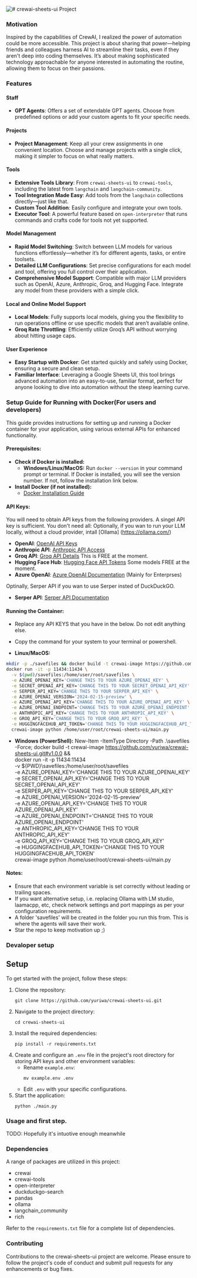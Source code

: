 ![# crewai-sheets-ui Project](https://repository-images.githubusercontent.com/778369177/0b532ef9-0315-49f6-9edf-83496ae0f399)

### Motivation

Inspired by the capabilities of CrewAI, I realized the power of automation could be more accessible. This project is about sharing that power—helping friends and colleagues harness AI to streamline their tasks, even if they aren't deep into coding themselves. It’s about making sophisticated technology approachable for anyone interested in automating the routine, allowing them to focus on their passions.

### Features

#### Staff
- **GPT Agents**: Offers a set of extendable GPT agents. Choose from predefined options or add your custom agents to fit your specific needs.

#### Projects
- **Project Management**: Keep all your crew assignments in one convenient location. Choose and manage projects with a single click, making it simpler to focus on what really matters.

#### Tools
- **Extensive Tools Library**: From `crewai-sheets-ui` to `crewai-tools`, including the latest from `langchain` and `langchain-community`.
- **Tool Integration Made Easy**: Add tools from the `langchain` collections directly—just like that.
- **Custom Tool Addition**: Easily configure and integrate your own tools.
- **Executor Tool**: A powerful feature based on `open-interpreter` that runs commands and crafts code for tools not yet supported.

#### Model Management
- **Rapid Model Switching**: Switch between LLM models for various functions effortlessly—whether it’s for different agents, tasks, or entire toolsets.
- **Detailed LLM Configurations**: Set precise configurations for each model and tool, offering you full control over their application.
- **Comprehensive Model Support**: Compatible with major LLM providers such as OpenAI, Azure, Anthropic, Groq, and Hugging Face. Integrate any model from these providers with a simple click.

#### Local and Online Model Support
- **Local Models**: Fully supports local models, giving you the flexibility to run operations offline or use specific models that aren’t available online.
- **Groq Rate Throttling**: Efficiently utilize Groq’s API without worrying about hitting usage caps.

#### User Experience
- **Easy Startup with Docker**: Get started quickly and safely using Docker, ensuring a secure and clean setup.
- **Familiar Interface**: Leveraging a Google Sheets UI, this tool brings advanced automation into an easy-to-use, familiar format, perfect for anyone looking to dive into automation without the steep learning curve.


### Setup Guide for Running with Docker(For users and developers)

This guide provides instructions for setting up and running a Docker container for your application, using various external APIs for enhanced functionality.

#### Prerequisites:
- **Check if Docker is installed:**
  - **Windows/Linux/MacOS:** Run `docker --version` in your command prompt or terminal. If Docker is installed, you will see the version number. If not, follow the installation link below.
- **Install Docker (if not installed):**
  - [Docker Installation Guide](https://docs.docker.com/get-docker/)

#### API Keys:
You will need to obtain API keys from the following providers. A singel API key is sufficient. You don't need all:
Optionally, if you wan to run your LLM locally, without a cloud provider, intall [Ollama] (https://ollama.com/)

- **OpenAI**: [OpenAI API Keys](http://platform.openai.com/)
- **Anthropic API**: [Anthropic API Access](https://www.anthropic.com/api)
- **Groq API**: [Groq API Details](https://console.groq.com/playground) This is FREE at the moment.
- **Hugging Face Hub**: [Hugging Face API Tokens](https://huggingface.co/settings/tokens) Some models FREE at the moment.
- **Azure OpenAI**: [Azure OpenAI Documentation](https://docs.microsoft.com/en-us/azure/cognitive-services/openai/) (Mainly for Enterprses)

Optinally, Serper API if you wan to use Serper insted of DuckDuckGO.
- **Serper API**: [Serper API Documentation](https://serpapi.com/)

#### Running the Container:
- Replace any API KEYS that you have in the below. Do not edit anything else.
- Copy the command for your system to your terminal or powershell.

- **Linux/MacOS:**

```bash
mkdir -p ./savefiles && docker build -t crewai-image https://github.com/yuriwa/crewai-sheets-ui.git#v1.0.0 && \
docker run -it -p 11434:11434 \
  -v $(pwd)/savefiles:/home/user/root/savefiles \
  -e AZURE_OPENAI_KEY='CHANGE THIS TO YOUR AZURE_OPENAI_KEY' \
  -e SECRET_OPENAI_API_KEY='CHANGE THIS TO YOUR SECRET_OPENAI_API_KEY' \
  -e SERPER_API_KEY='CHANGE THIS TO YOUR SERPER_API_KEY' \
  -e AZURE_OPENAI_VERSION='2024-02-15-preview' \
  -e AZURE_OPENAI_API_KEY='CHANGE THIS TO YOUR AZURE_OPENAI_API_KEY' \
  -e AZURE_OPENAI_ENDPOINT='CHANGE THIS TO YOUR AZURE_OPENAI_ENDPOINT' \
  -e ANTHROPIC_API_KEY='CHANGE THIS TO YOUR ANTHROPIC_API_KEY' \
  -e GROQ_API_KEY='CHANGE THIS TO YOUR GROQ_API_KEY' \
  -e HUGGINGFACEHUB_API_TOKEN='CHANGE THIS TO YOUR HUGGINGFACEHUB_API_TOKEN' \
  crewai-image python /home/user/root/crewai-sheets-ui/main.py

```

- **Windows (PowerShell):**
New-Item -ItemType Directory -Path .\savefiles -Force; docker build -t crewai-image https://github.com/yuriwa/crewai-sheets-ui.git#v1.0.0 && \
docker run -it -p 11434:11434 \
  -v ${PWD}\savefiles:/home/user/root/savefiles \
  -e AZURE_OPENAI_KEY='CHANGE THIS TO YOUR AZURE_OPENAI_KEY' \
  -e SECRET_OPENAI_API_KEY='CHANGE THIS TO YOUR SECRET_OPENAI_API_KEY' \
  -e SERPER_API_KEY='CHANGE THIS TO YOUR SERPER_API_KEY' \
  -e AZURE_OPENAI_VERSION='2024-02-15-preview' \
  -e AZURE_OPENAI_API_KEY='CHANGE THIS TO YOUR AZURE_OPENAI_API_KEY' \
  -e AZURE_OPENAI_ENDPOINT='CHANGE THIS TO YOUR AZURE_OPENAI_ENDPOINT' \
  -e ANTHROPIC_API_KEY='CHANGE THIS TO YOUR ANTHROPIC_API_KEY' \
  -e GROQ_API_KEY='CHANGE THIS TO YOUR GROQ_API_KEY' \
  -e HUGGINGFACEHUB_API_TOKEN='CHANGE THIS TO YOUR HUGGINGFACEHUB_API_TOKEN' \
  crewai-image python /home/user/root/crewai-sheets-ui/main.py


#### Notes:
- Ensure that each environment variable is set correctly without leading or trailing spaces.
- If you want alternative setup, i.e. replacing Ollama with LM studio, laamacpp, etc, check network settings and port mappings as per your configuration requirements.
- A folder 'savefiles' will be created in the folder you run this from. This is where the agents will save their work. 
- Star the repo to keep motivation up ;)


### Devaloper setup
## Setup
To get started with the project, follow these steps:
1. Clone the repository:
   ```
   git clone https://github.com/yuriwa/crewai-sheets-ui.git
   ```
2. Navigate to the project directory:
   ```
   cd crewai-sheets-ui
   ```
3. Install the required dependencies:
   ```
   pip install -r requirements.txt
   ```
4. Create and configure an `.env` file in the project's root directory for storing API keys and other environment variables:
   - Rename `example.env`:
     ```
     mv example.env .env
     ```
   - Edit `.env` with your specific configurations.
5. Start the application:
   ```
   python ./main.py
   ```

### Usage and first step.
TODO: 
Hopefully it's intuotive enough meanwhile

### Dependencies
A range of packages are utilized in this project:
- crewai
- crewai-tools
- open-interpreter
- duckduckgo-search
- pandas
- ollama
- langchain_community
- rich

Refer to the `requirements.txt` file for a complete list of dependencies.

### Contributing
Contributions to the crewai-sheets-ui project are welcome. Please ensure to follow the project's code of conduct and submit pull requests for any enhancements or bug fixes.
